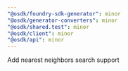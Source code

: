 ```yaml
---
"@osdk/foundry-sdk-generator": minor
"@osdk/generator-converters": minor
"@osdk/shared.test": minor
"@osdk/client": minor
"@osdk/api": minor
---
```


Add nearest neighbors search support
